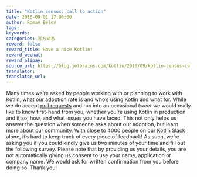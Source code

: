 ```yaml
---
title: "Kotlin census: call to action"
date: 2016-09-01 17:06:00
author: Roman Belov
tags:
keywords:
categories: 官方动态
reward: false
reward_title: Have a nice Kotlin!
reward_wechat:
reward_alipay:
source_url: https://blog.jetbrains.com/kotlin/2016/09/kotlin-census-call-to-action/
translator:
translator_url:
---
```


Many times we’re asked by people working with or planning to work with Kotlin, what our adoption rate is and who’s using Kotlin and what for.
While we do accept [pull requests](https://github.com/JetBrains/kotlin-web-site/blob/master/_data/companies-using-kotlin.yml) and run into an occasional <em>tweet</em> we would really like to know first-hand from you, whether you’re using Kotlin in production and if so, how, and what issues you have faced. This not only helps us answer the question when someone asks about our adoption, but learn more about our community. With close to 4000 people on our [Kotlin Slack](http://kotlinslackin.herokuapp.com/) alone, it’s hard to keep track of every piece of feedback!
As such, we’re asking you if you could kindly give us two minutes of your time and fill out the following survey. Please note that by providing us your details, you are not automatically giving us consent to use your name, application or company name. We would ask for written confirmation from you before doing so.
Thank you!
